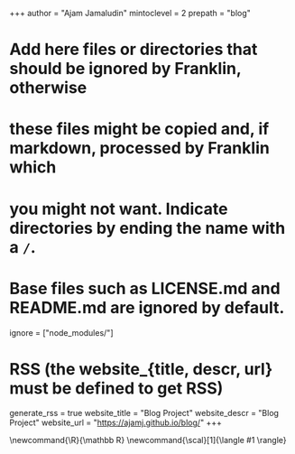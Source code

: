 <!--
Add here global page variables to use throughout your website.
-->

+++
author = "Ajam Jamaludin"
mintoclevel = 2
prepath = "blog"

# Add here files or directories that should be ignored by Franklin, otherwise

# these files might be copied and, if markdown, processed by Franklin which

# you might not want. Indicate directories by ending the name with a `/`.

# Base files such as LICENSE.md and README.md are ignored by default.

ignore = ["node_modules/"]

# RSS (the website\_{title, descr, url} must be defined to get RSS)

generate_rss = true
website_title = "Blog Project"
website_descr = "Blog Project"
website_url = "https://ajamj.github.io/blog/"
+++

<!--
Add here global latex commands to use throughout your pages.
-->

\newcommand{\R}{\mathbb R}
\newcommand{\scal}[1]{\langle #1 \rangle}
